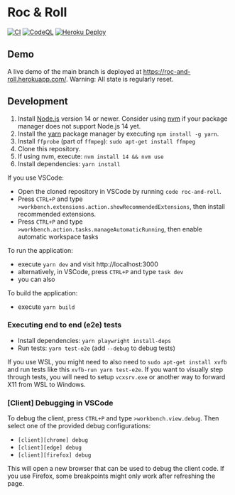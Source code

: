 # Roc & Roll

[![CI](https://github.com/cmfcmf/roc-and-roll/actions/workflows/main.yml/badge.svg)](https://github.com/cmfcmf/roc-and-roll/actions/workflows/main.yml)
[![CodeQL](https://github.com/cmfcmf/roc-and-roll/actions/workflows/codeql-analysis.yml/badge.svg)](https://github.com/cmfcmf/roc-and-roll/actions/workflows/codeql-analysis.yml)
[![Heroku Deploy](https://heroku-badge.herokuapp.com/?app=roc-and-roll&svg=1)](https://roc-and-roll.herokuapp.com/)

## Demo

A live demo of the main branch is deployed at https://roc-and-roll.herokuapp.com/.
Warning: All state is regularly reset.

## Development

1. Install [Node.js](https://nodejs.org/en/) version 14 or newer.
   Consider using [nvm](https://github.com/nvm-sh/nvm) if your package manager
   does not support Node.js 14 yet.
2. Install the [yarn](https://yarnpkg.com/) package manager by executing `npm install -g yarn`.
3. Install `ffprobe` (part of `ffmpeg`): `sudo apt-get install ffmpeg`
4. Clone this repository.
5. If using nvm, execute: `nvm install 14 && nvm use`
6. Install dependencies: `yarn install`

If you use VSCode:

- Open the cloned repository in VSCode by running `code roc-and-roll`.
- Press `CTRL+P` and type `>workbench.extensions.action.showRecommendedExtensions`, then install recommended extensions.
- Press `CTRL+P` and type `>workbench.action.tasks.manageAutomaticRunning`, then enable automatic workspace tasks

To run the application:

- execute `yarn dev` and visit http://localhost:3000
- alternatively, in VSCode, press `CTRL+P` and type `task dev`
- you can also

To build the application:

- execute `yarn build`

### Executing end to end (e2e) tests

- Install dependencies: `yarn playwright install-deps`
- Run tests: `yarn test-e2e` (add `--debug` to debug tests)

If you use WSL, you might need to also need to `sudo apt-get install xvfb` and
run tests like this `xvfb-run yarn test-e2e`. If you want to visually step
through tests, you will need to setup `vcxsrv.exe` or another way to forward X11
from WSL to Windows.

### [Client] Debugging in VSCode

To debug the client, press `CTRL+P` and type `>workbench.view.debug`.
Then select one of the provided debug configurations:

- `[client][chrome] debug`
- `[client][edge] debug`
- `[client][firefox] debug`

This will open a new browser that can be used to debug the client code.
If you use Firefox, some breakpoints might only work after refreshing the page.